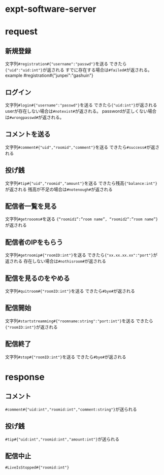 # expt-software-server

# request
## 新規登録
文字列`#registration#{"username":"passwd"}`を送る
できたら`{"uid":"uid:int"}`が返される
すでに存在する場合は`#failed#`が返される。
example
#registration#{"junpei":"gashuin"}
## ログイン
文字列`#login#{"username":"passwd"}`を送る
できたら`{"uid:int"}`が返される
userが存在しない場合は`#notexist#`が返される。
passwordが正しくない場合は`#wrongpasswd#`が返される。

## コメントを送る
文字列`#comment#{"uid","roomid","comment"}`を送る
できたら`#success#`が返される

## 投げ銭
文字列`#tip#{"uid","roomid","amount"}`を送る
できたら残高`{"balance:int"}`が返される
残高が不足の場合は`#notenough#`が返される

## 配信者一覧を見る
文字列`#getroooms#`を送る
`{“roomid1”:”room name”, “roomid2”:”room name”}`が返される

## 配信者のIPをもらう
文字列`#getroomip#{"roomID:int"}`を送る
できたら`{"xx.xx.xx.xx":"port"}`が返される
存在しない場合は`#nothisroom#`が返される

## 配信を見るのをやめる
文字列`#quitroom#{"roomID:int"}`を送る
できたら`#bye#`が返される

## 配信開始
文字列`#startstreamming#{"roomname:string":"port:int"}`を送る
できたら`{"roomID:int"}`が返される
## 配信終了
文字列`#stop#{"roomID:int"}`を送る
できたら`#bye#`が返される

# response
## コメント
`#comment#{"uid:int","roomid:int","comment:string"}`が送られる

## 投げ銭
`#tip#{"uid:int","roomid:int","amount:int"}`が送られる

## 配信中止
`#LiveIsStopped#{"roomid:int"}`

